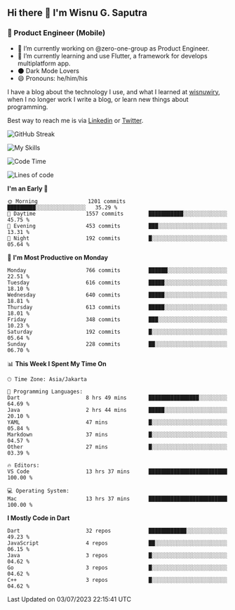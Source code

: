 ## Hi there 👋 I'm Wisnu G. Saputra

### :mobile_phone_off: Product Engineer (Mobile)

- 🔭 I’m currently working on @zero-one-group as Product Engineer.
- 🌱 I’m currently learning and use Flutter, a framework for develops multiplatform app.
- 🌑 Dark Mode Lovers
- 😄 Pronouns: he/him/his

I have a blog about the technology I use, and what I learned at [wisnuwiry](https://wisnuwiry.space/), when I no longer work I write a blog, or learn new things about programming.

Best way to reach me is via [Linkedin](https://www.linkedin.com/in/wisnu-saputra/) or [Twitter](https://twitter.com/wisnuwiry).

![GitHub Streak](https://streak-stats.demolab.com?user=wisnuwiry&theme=dark&hide_border=true)

![My Skills](https://skillicons.dev/icons?i=dart,flutter,kotlin,swift,go,js,css,neovim,git,linux&perline=5)

<!--START_SECTION:waka-->
![Code Time](http://img.shields.io/badge/Code%20Time-562%20hrs%2034%20mins-blue)

![Lines of code](https://img.shields.io/badge/From%20Hello%20World%20I%27ve%20Written-4.6%20million%20lines%20of%20code-blue)

**I'm an Early 🐤** 

```text
🌞 Morning                1201 commits        █████████░░░░░░░░░░░░░░░░   35.29 % 
🌆 Daytime                1557 commits        ███████████░░░░░░░░░░░░░░   45.75 % 
🌃 Evening                453 commits         ███░░░░░░░░░░░░░░░░░░░░░░   13.31 % 
🌙 Night                  192 commits         █░░░░░░░░░░░░░░░░░░░░░░░░   05.64 % 
```
📅 **I'm Most Productive on Monday** 

```text
Monday                   766 commits         ██████░░░░░░░░░░░░░░░░░░░   22.51 % 
Tuesday                  616 commits         █████░░░░░░░░░░░░░░░░░░░░   18.10 % 
Wednesday                640 commits         █████░░░░░░░░░░░░░░░░░░░░   18.81 % 
Thursday                 613 commits         █████░░░░░░░░░░░░░░░░░░░░   18.01 % 
Friday                   348 commits         ███░░░░░░░░░░░░░░░░░░░░░░   10.23 % 
Saturday                 192 commits         █░░░░░░░░░░░░░░░░░░░░░░░░   05.64 % 
Sunday                   228 commits         ██░░░░░░░░░░░░░░░░░░░░░░░   06.70 % 
```


📊 **This Week I Spent My Time On** 

```text
🕑︎ Time Zone: Asia/Jakarta

💬 Programming Languages: 
Dart                     8 hrs 49 mins       ████████████████░░░░░░░░░   64.69 % 
Java                     2 hrs 44 mins       █████░░░░░░░░░░░░░░░░░░░░   20.10 % 
YAML                     47 mins             █░░░░░░░░░░░░░░░░░░░░░░░░   05.84 % 
Markdown                 37 mins             █░░░░░░░░░░░░░░░░░░░░░░░░   04.57 % 
Other                    27 mins             █░░░░░░░░░░░░░░░░░░░░░░░░   03.39 % 

🔥 Editors: 
VS Code                  13 hrs 37 mins      █████████████████████████   100.00 % 

💻 Operating System: 
Mac                      13 hrs 37 mins      █████████████████████████   100.00 % 
```

**I Mostly Code in Dart** 

```text
Dart                     32 repos            ████████████░░░░░░░░░░░░░   49.23 % 
JavaScript               4 repos             ██░░░░░░░░░░░░░░░░░░░░░░░   06.15 % 
Java                     3 repos             █░░░░░░░░░░░░░░░░░░░░░░░░   04.62 % 
Go                       3 repos             █░░░░░░░░░░░░░░░░░░░░░░░░   04.62 % 
C++                      3 repos             █░░░░░░░░░░░░░░░░░░░░░░░░   04.62 % 
```




 Last Updated on 03/07/2023 22:15:41 UTC
<!--END_SECTION:waka-->
